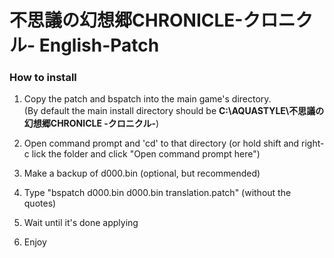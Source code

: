 # 不思議の幻想郷CHRONICLE-クロニクル- English-Patch #

### How to install ###

1. Copy the patch and bspatch into the main game's directory.  
(By default the main install directory should be **C:\AQUASTYLE\不思議の幻想郷CHRONICLE -クロニクル-**)

2. Open command prompt and 'cd' to that directory (or hold shift and right-c lick the folder and click "Open command prompt here")  

3. Make a backup of d000.bin (optional, but recommended)

4. Type "bspatch d000.bin d000.bin translation.patch" (without the quotes)

5. Wait until it's done applying

6. Enjoy